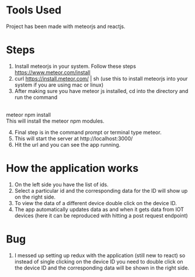 # Tools Used
Project has been made with meteorjs and reactjs.

# Steps
1. Install meteorjs in your system. Follow these steps https://www.meteor.com/install
2. curl https://install.meteor.com/ | sh  (use this to install meteorjs into your system if you are using mac or linux)
3. After making sure you have meteor js installed, cd into the directory and run the command 
<br>
meteor npm install
<br>
This will install the meteor npm modules. 

4. Final step is in the command prompt or terminal type meteor.
5. This will start the server at http://localhost:3000/
6. Hit the url and you can see the app running.


# How the application works
1. On the left side you have the list of ids.
2. Select a particular id and the corresponding data for the ID will show up on the right side.
3. To view the data of a different device double click on the device ID.
4. The app automatically updates data as and when it gets data from IOT devices (here it can be reproduced with hitting a post request endpoint)

# Bug
1. I messed up setting up redux with the application (still new to react) so instead of single clicking on the device ID you need to double click on the device ID and the corresponding data will be shown in the right side.
